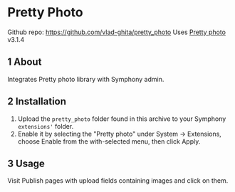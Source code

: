Pretty Photo
==============

Github repo: <https://github.com/vlad-ghita/pretty_photo>
Uses [Pretty photo](http://www.no-margin-for-errors.com/projects/prettyphoto-jquery-lightbox-clone/) v3.1.4

## 1 About ##

Integrates Pretty photo library with Symphony admin.


## 2 Installation ##

1. Upload the `pretty_photo` folder found in this archive to your Symphony `extensions'` folder.
2. Enable it by selecting the "Pretty photo" under System -> Extensions, choose Enable from the with-selected menu, then click Apply.


## 3 Usage ##

Visit Publish pages with upload fields containing images and click on them.
